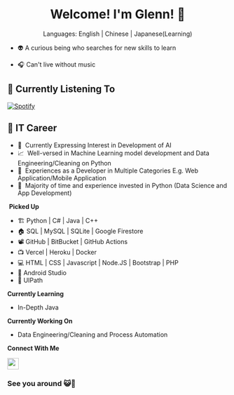 <h1 align="center">Welcome! I'm Glenn! 👋</h1>
<p align="center">Languages: English | Chinese | Japanese(Learning)</p>

- 👽 A curious being who searches for new skills to learn

- 🎧 Can't live without music

<h2 align="left">🎵 Currently Listening To</h2>

[![Spotify](https://spotify-playing-glennpck.vercel.app/api/spotify?background_color=0d1117&border_color=ffffff)](https://open.spotify.com/user/nywfg09j2k83q5asavj18qx9y)

<h2 align="left">🔅 IT Career</h2>

- 🤖 &nbsp;Currently Expressing Interest in Development of AI
- 📈 &nbsp;Well-versed in Machine Learning model development and Data Engineering/Cleaning on Python
- 🔧 &nbsp;Experiences as a Developer in Multiple Categories E.g. Web Application/Mobile Application
- 🐍 &nbsp;Majority of time and experience invested in Python (Data Science and App Development)

&nbsp;**Picked Up**

* 🏗️ Python | C# | Java | C++
* 🏠 SQL | MySQL | SQLite | Google Firestore
* 📽️ GitHub | BitBucket | GitHub Actions
* 📺 Vercel | Heroku | Docker
* 💻 HTML | CSS | Javascript | Node.JS | Bootstrap | PHP
* 📱 Android Studio
* 🤖 UIPath

**Currently Learning**

- In-Depth Java

**Currently Working On**

- Data Engineering/Cleaning and Process Automation

**Connect With Me**

<a href="https://www.linkedin.com/in/glenn-peh-133bb7185/" target="blank"><img align="center" src="https://cdn-icons-png.flaticon.com/512/174/174857.png" width="26px" /></a>


<h3 align="left">See you around 😺👋</h3>
